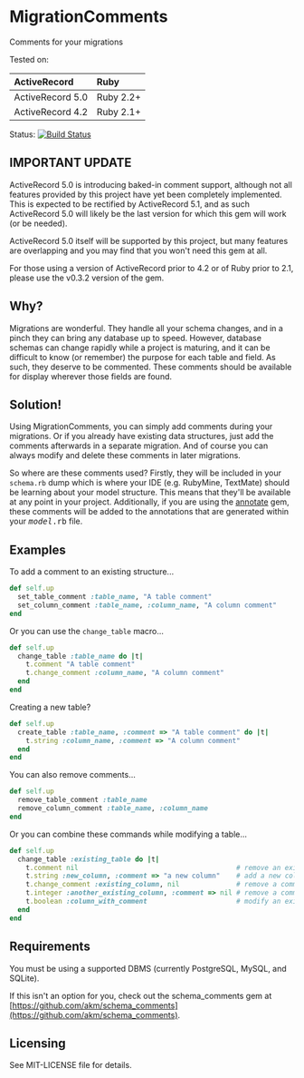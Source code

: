 # MigrationComments

Comments for your migrations

Tested on:

| ActiveRecord | Ruby |
| :------------ | :------ |
| ActiveRecord 5.0 | Ruby 2.2+ |
| ActiveRecord 4.2 | Ruby 2.1+ |

Status: [<img src="https://travis-ci.org/pinnymz/migration_comments.svg?branch=master" alt="Build Status" />](https://travis-ci.org/pinnymz/migration_comments)

## **IMPORTANT UPDATE**

ActiveRecord 5.0 is introducing baked-in comment support, although not all features provided by this project have yet been completely implemented.
This is expected to be rectified by ActiveRecord 5.1, and as such ActiveRecord 5.0 will likely be the last version for which this gem will work (or be needed).

ActiveRecord 5.0 itself will be supported by this project, but many features are overlapping and you may find that you won't need this gem at all.

For those using a version of ActiveRecord prior to 4.2 or of Ruby prior to 2.1, please use the v0.3.2 version of the gem.

## Why?

Migrations are wonderful.  They handle all your schema changes, and in a pinch they can bring
any database up to speed.  However, database schemas can change rapidly while a project is
maturing, and it can be difficult to know (or remember) the purpose for each table and field.
As such, they deserve to be commented.  These comments should be available for display wherever
those fields are found.

## Solution!

Using MigrationComments, you can simply add comments during your migrations.  Or if you already
have existing data structures, just add the comments afterwards in a separate migration.  And of
course you can always modify and delete these comments in later migrations.

So where are these comments used?  Firstly, they will be included in your `schema.rb` dump which
is where your IDE (e.g. RubyMine, TextMate) should be learning about your model structure.  This means that
they'll be available at any point in your project.  Additionally, if you are using the
[annotate](https://github.com/ctran/annotate_models) gem, these comments will be added to the annotations
that are generated within your <tt>_model_.rb</tt> file.

## Examples

To add a comment to an existing structure...

```ruby
def self.up
  set_table_comment :table_name, "A table comment"
  set_column_comment :table_name, :column_name, "A column comment"
end
```

Or you can use the `change_table` macro...

```ruby
def self.up
  change_table :table_name do |t|
    t.comment "A table comment"
    t.change_comment :column_name, "A column comment"
  end
end
```

Creating a new table?

```ruby
def self.up
  create_table :table_name, :comment => "A table comment" do |t|
    t.string :column_name, :comment => "A column comment"
  end
end
```

You can also remove comments...

```ruby
def self.up
  remove_table_comment :table_name
  remove_column_comment :table_name, :column_name
end
```

Or you can combine these commands while modifying a table...

```ruby
def self.up
  change_table :existing_table do |t|
    t.comment nil                                       # remove an existing table comment
    t.string :new_column, :comment => "a new column"    # add a new column with a comment
    t.change_comment :existing_column, nil              # remove a comment on an existing column
    t.integer :another_existing_column, :comment => nil # remove a comment on an existing column while modifying the column type
    t.boolean :column_with_comment                      # modify an existing column without altering the comment
  end
end
```

## Requirements

You must be using a supported DBMS (currently PostgreSQL, MySQL, and SQLite).

If this isn't an option for you, check out the schema_comments gem at [https://github.com/akm/schema_comments](https://github.com/akm/schema_comments).

## Licensing

See MIT-LICENSE file for details.
